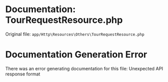 # Documentation: TourRequestResource.php

Original file: `app/Http\Resources\Others\TourRequestResource.php`

# Documentation Generation Error

There was an error generating documentation for this file: Unexpected API response format